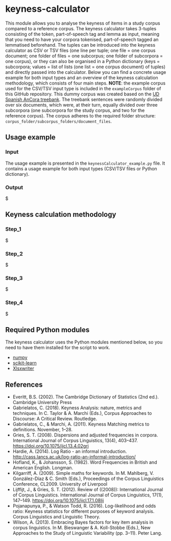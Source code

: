 # keyness-calculator
This module allows you to analyse the keyness of items in a study corpus compared to a reference corpus. The keyness calculator takes 3-tuples consisting of the token, part-of-speech tag and lemma as input, meaning that you need to have your corpora tokenised, part-of-speech tagged an lemmatised beforehand. The tuples can be introduced into the keyness calculator as CSV or TSV files (one line per tuple; one file = one corpus document; one folder of files = one subcorpus; one folder of subcorpora = one corpus), or they can also be organised in a Python dictionary (keys = subcorpora; values = list of lists (one list = one corpus document) of tuples) and directly passed into the calculator. Below you can find a concrete usage example for both input types and an overview of the keyness calculation methodology, which consists of four main steps.
**NOTE**: the example corpus used for the CSV/TSV input type is included in the <code>exampleCorpus</code> folder of this GitHub repository. This dummy corpus was created based on the [UD Spanish AnCora treebank](https://universaldependencies.org/treebanks/es_ancora/index.html). The treebank sentences were randomly divided over six documents, which were, at their turn, equally divided over three subcorpora (one subcorpora for the study corpus, and two for the reference corpus). The corpus adheres to the required folder structure: <code>corpus_folder/subcorpus_folders/document_files</code>.
## Usage example
### Input
The usage example is presented in the <code>keynessCalculator_example.py</code> file. It contains a usage example for both input types (CSV/TSV files or Python dictionary).
### Output
$
## Keyness calculation methodology
### Step_1
$
### Step_2
$
### Step_3
$
### Step_4
$
## Required Python modules
The keyness calculator uses the Python modules mentioned below, so you need to have them installed for the script to work.
- [numpy](https://pypi.org/project/numpy/)
- [scikit-learn](https://pypi.org/project/scikit-learn/)
- [Xlsxwriter](https://pypi.org/project/XlsxWriter/)
## References
- Everitt, B.S. (2002). The Cambridge Dictionary of Statistics (2nd ed.). Cambridge University Press
- Gabrielatos, C. (2018). Keyness Analysis: nature, metrics and techniques. In C. Taylor & A. Marchi (Eds.), Corpus Approaches to Discourse: A Critical Review. Routledge.
- Gabrielatos, C., & Marchi, A. (2011). Keyness Matching metrics to definitions. November, 1–28.
- Gries, S. T. (2008). Dispersions and adjusted frequencies in corpora. International Journal of Corpus Linguistics, 13(4), 403–437. https://doi.org/10.1075/ijcl.13.4.02gri
- Hardie, A. (2014). Log Ratio - an informal introduction. http://cass.lancs.ac.uk/log-ratio-an-informal-introduction/
- Hofland, K., & Johansson, S. (1982). Word Frequencies in British and American English. Longman.
- Kilgarriff, A. (2009). Simple maths for keywords. In M. Mahlberg, V. González-Díaz & C. Smith (Eds.), Proceedings of the Corpus Linguistics Conference, CL2009. University of Liverpool
- Lijffijt, J., & Gries, S. T. (2012). Review of ((2008)): International Journal of Corpus Linguistics. International Journal of Corpus Linguistics, 17(1), 147–149. https://doi.org/10.1075/ijcl.17.1.08lij
- Pojanapunya, P., & Watson Todd, R. (2016). Log-likelihood and odds ratio: Keyness statistics for different purposes of keyword analysis. Corpus Linguistics and Linguistic Theory.
- Wilson, A. (2013). Embracing Bayes factors for key item analysis in corpus linguistics. In M. Bieswanger & A. Koll-Stobbe (Eds.), New Approaches to the Study of Linguistic Variability (pp. 3–11). Peter Lang.
